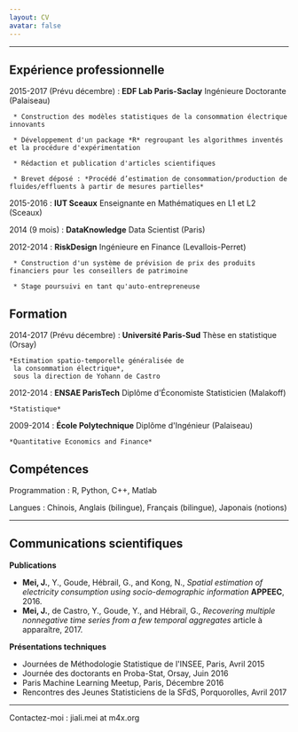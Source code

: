 ```yaml
---
layout: CV
avatar: false
---
```




----------------------------------------

Expérience professionnelle
----------

2015-2017 (Prévu décembre)
:    **EDF Lab Paris-Saclay** Ingénieure Doctorante (Palaiseau)

     * Construction des modèles statistiques de la consommation électrique innovants

     * Développement d'un package *R* regroupant les algorithmes inventés et la procédure d'expérimentation

     * Rédaction et publication d'articles scientifiques

     * Brevet déposé : *Procédé d’estimation de consommation/production de fluides/effluents à partir de mesures partielles*

2015-2016
:    **IUT Sceaux** Enseignante en Mathématiques en L1 et L2 (Sceaux)

2014 (9 mois)
:    **DataKnowledge** Data Scientist (Paris)

2012-2014
:    **RiskDesign** Ingénieure en Finance (Levallois-Perret)

     * Construction d'un système de prévision de prix des produits financiers pour les conseillers de patrimoine

     * Stage poursuivi en tant qu'auto-entrepreneuse

Formation
---------

2014-2017 (Prévu décembre)
:   **Université Paris-Sud** Thèse en statistique (Orsay)

    *Estimation spatio-temporelle généralisée de 
     la consommation électrique*, 
     sous la direction de Yohann de Castro

2012-2014
:   **ENSAE ParisTech** Diplôme d'Économiste Statisticien (Malakoff)
    
    *Statistique*

2009-2014
:   **École Polytechnique** Diplôme d'Ingénieur (Palaiseau)

    *Quantitative Economics and Finance*


Compétences
--------------------

Programmation
:   R, Python, C++, Matlab

Langues
:   Chinois, Anglais (bilingue), Français (bilingue), Japonais (notions)

----


Communications scientifiques
----------------------------------------

**Publications**

* **Mei, J.**, Y., Goude, Hébrail, G., and Kong, N.,  *Spatial estimation of electricity consumption using socio-demographic information* **APPEEC**, 2016.
* **Mei, J.**, de Castro, Y., Goude, Y., and Hébrail, G., *Recovering multiple nonnegative time series from a few temporal aggregates* article à apparaître, 2017.

**Présentations techniques**

* Journées de Méthodologie Statistique de l'INSEE, Paris, Avril 2015
* Journée des doctorants en Proba-Stat, Orsay, Juin 2016
* Paris Machine Learning Meetup, Paris, Décembre 2016
* Rencontres des Jeunes Statisticiens de la SFdS, Porquorolles, Avril 2017

----------------------------------------

Contactez-moi : jiali.mei at m4x.org




